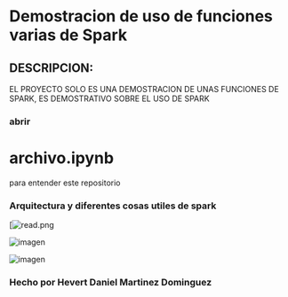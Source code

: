# Demostracion de uso de funciones varias de Spark

## DESCRIPCION:
EL PROYECTO SOLO ES UNA DEMOSTRACION DE UNAS FUNCIONES DE SPARK, ES DEMOSTRATIVO SOBRE EL USO DE SPARK



### abrir  
# archivo.ipynb 
para entender este repositorio




### Arquitectura y diferentes cosas utiles de spark

[![read.png](https://www.diegocalvo.es/wp-content/uploads/2018/06/arquitectura-spark.png)


![imagen](https://github.com/user-attachments/assets/b0e859a3-ae86-4556-83ab-d5c672a6cf81)

![imagen](https://github.com/user-attachments/assets/c0a551ad-8c83-487c-88d7-2fc46fa14a53)


### Hecho por Hevert Daniel Martinez Dominguez
